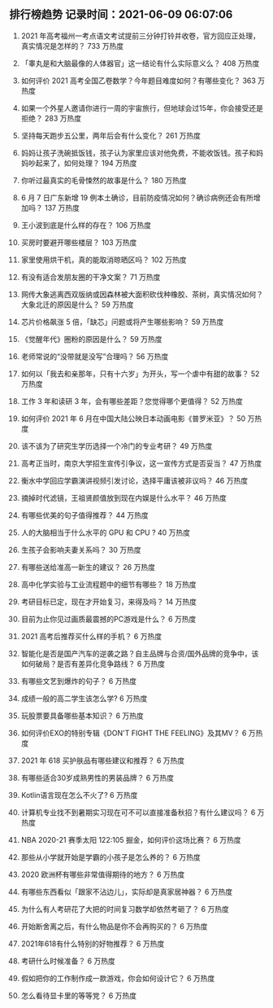 
## 排行榜趋势 记录时间：2021-06-09 06:07:06
  
  1. 2021 年高考福州一考点语文考试提前三分钟打铃并收卷，官方回应正处理，真实情况是怎样的？ 733 万热度
    
  2. 「睾丸是和大脑最像的人体器官」这一结论有什么实际意义么？ 408 万热度
    
  3. 如何评价 2021 高考全国乙卷数学？今年题目难度如何？有哪些变化？ 363 万热度
    
  4. 如果一个外星人邀请你进行一周的宇宙旅行，但地球会过15年，你会接受还是拒绝？ 283 万热度
    
  5. 坚持每天跑步五公里，两年后会有什么变化？ 261 万热度
    
  6. 妈妈让孩子洗碗抵饭钱，孩子认为家里应该对他免费，不能收饭钱。孩子和妈妈吵起来了，如何处理？ 194 万热度
    
  7. 你听过最真实的毛骨悚然的故事是什么？ 180 万热度
    
  8. 6 月 7 日广东新增 19 例本土确诊，目前防疫情况如何？确诊病例还会有所增加吗？ 137 万热度
    
  9. 王小波到底是什么样的存在？ 106 万热度
    
  10. 买房时要避开哪些楼层？ 103 万热度
    
  11. 家里使用烘干机，真的能取消晾晒区吗？ 102 万热度
    
  12. 有没有适合发朋友圈的干净文案？ 71 万热度
    
  13. 网传大象逃离西双版纳或因森林被大面积砍伐种橡胶、茶树，真实情况如何？大象北迁的原因是什么？ 59 万热度
    
  14. 芯片价格飙涨 5 倍，「缺芯」问题或将产生哪些影响？ 59 万热度
    
  15. 《觉醒年代》圈粉的原因是什么？ 59 万热度
    
  16. 老师常说的“没带就是没写”合理吗？ 56 万热度
    
  17. 如何以「我去和亲那年，只有十六岁」为开头，写一个虐中有甜的故事？ 52 万热度
    
  18. 工作 3 年和读研 3 年，会有哪些差距？您觉得哪个更值得？ 52 万热度
    
  19. 如何评价 2021 年 6 月在中国大陆公映日本动画电影《普罗米亚》？ 50 万热度
    
  20. 该不该为了研究生学历选择一个冷门的专业考研？ 49 万热度
    
  21. 高考正当时，南京大学招生宣传引争议，这一宣传方式是否妥当？ 47 万热度
    
  22. 衡水中学回应学霸演讲视频引发讨论，选择平庸该被非议吗？ 46 万热度
    
  23. 摘掉时代滤镜，王祖贤颜值放到现在内娱是什么水平？ 46 万热度
    
  24. 有哪些优美的句子值得推荐？ 44 万热度
    
  25. 人的大脑相当于什么水平的 GPU 和 CPU ? 40 万热度
    
  26. 生孩子会影响夫妻关系吗？ 30 万热度
    
  27. 有哪些送给准高一新生的建议？ 26 万热度
    
  28. 高中化学实验与工业流程题中的细节有哪些？ 18 万热度
    
  29. 考研目标已定，现在才开始复习，来得及吗？ 14 万热度
    
  30. 目前为止你见过画质最震撼的PC游戏是什么？ 6 万热度
    
  31. 2021 高考后推荐买什么样的手机？ 6 万热度
    
  32. 智能化是否是国产汽车的逆袭之路？自主品牌与合资/国外品牌的竞争中，该如何破局？是否有差异化竞争路线？ 6 万热度
    
  33. 有哪些文艺到爆炸的句子？ 6 万热度
    
  34. 成绩一般的高二学生该怎么学? 6 万热度
    
  35. 玩股票要具备哪些基本知识？ 6 万热度
    
  36. 如何评价EXO的特别专辑《DON'T FIGHT THE FEELING》及其MV？ 6 万热度
    
  37. 2021 年 618 买护肤品有哪些建议和推荐？ 6 万热度
    
  38. 有哪些适合30岁成熟男性的男装品牌？ 6 万热度
    
  39. Kotlin语言现在怎么不火了? 6 万热度
    
  40. 计算机专业找不到暑期实习现在可不可以直接准备秋招？有什么建议吗？ 6 万热度
    
  41. NBA 2020-21 赛季太阳 122:105 掘金，如何评价这场比赛？ 6 万热度
    
  42. 那些从小学就开始是学霸的小孩子是怎么养的？ 6 万热度
    
  43. 2020 欧洲杯有哪些非常值得期待的地方？ 6 万热度
    
  44. 有哪些东西看似「跟家不沾边儿」，实际却是真家居神器？ 6 万热度
    
  45. 为什么有人考研花了大把的时间复习数学却依然考砸了？ 6 万热度
    
  46. 开始断舍离之后，有什么物品是你不会再购买的？ 6 万热度
    
  47. 2021年618有什么特别的好物推荐？ 6 万热度
    
  48. 考研什么时候准备？ 6 万热度
    
  49. 假如把你的工作制作成一款游戏，你会如何设计它？ 6 万热度
    
  50. 怎么看待显卡里的等等党？ 6 万热度
    